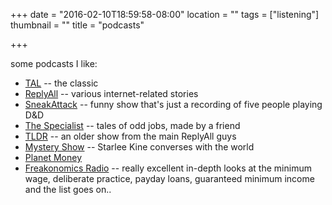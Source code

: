+++
date = "2016-02-10T18:59:58-08:00"
location = ""
tags = ["listening"]
thumbnail = ""
title = "podcasts"

+++

some podcasts I like:

<!--more-->

* [TAL](http://www.thisamericanlife.org/) -- the classic
* [ReplyAll](replyall.rodeo) -- various internet-related stories
* [SneakAttack](https://twitter.com/sneakpodcast) --
funny show that's just a recording of five people playing D&D
* [The Specialist](https://soundcloud.com/the-specialist-podcast) --
tales of odd jobs, made by a friend
* [TLDR](http://www.onthemedia.org/tags/tldr_podcast/) --
an older show from the main ReplyAll guys
* [Mystery Show](https://gimletmedia.com/show/mystery-show/) --
Starlee Kine converses with the world
* [Planet Money](http://www.npr.org/sections/money/)
* [Freakonomics Radio](http://freakonomics.com/archive/) --
really excellent in-depth looks at the minimum wage, deliberate practice,
payday loans, guaranteed minimum income and the list goes on..
